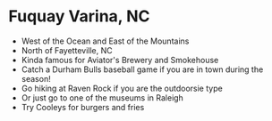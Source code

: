 # Fuquay Varina, NC

- West of the Ocean and East of the Mountains
- North of Fayetteville, NC
- Kinda famous for Aviator's Brewery and Smokehouse
- Catch a Durham Bulls baseball game if you are in town during the season!
- Go hiking at Raven Rock if you are the outdoorsie type
- Or just go to one of the museums in Raleigh
- Try Cooleys for burgers and fries
